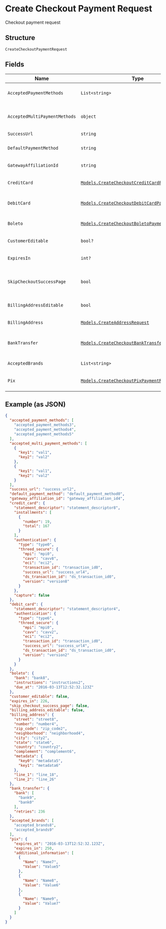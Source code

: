 
# Create Checkout Payment Request

Checkout payment request

## Structure

`CreateCheckoutPaymentRequest`

## Fields

| Name | Type | Tags | Description |
|  --- | --- | --- | --- |
| `AcceptedPaymentMethods` | `List<string>` | Required | Accepted Payment Methods |
| `AcceptedMultiPaymentMethods` | `object` | Required | Accepted Multi Payment Methods |
| `SuccessUrl` | `string` | Required | Success url |
| `DefaultPaymentMethod` | `string` | Optional | Default payment method |
| `GatewayAffiliationId` | `string` | Optional | Gateway Affiliation Id |
| `CreditCard` | [`Models.CreateCheckoutCreditCardPaymentRequest`](../../doc/models/create-checkout-credit-card-payment-request.md) | Optional | Credit Card payment request |
| `DebitCard` | [`Models.CreateCheckoutDebitCardPaymentRequest`](../../doc/models/create-checkout-debit-card-payment-request.md) | Optional | Debit Card payment request |
| `Boleto` | [`Models.CreateCheckoutBoletoPaymentRequest`](../../doc/models/create-checkout-boleto-payment-request.md) | Optional | Boleto payment request |
| `CustomerEditable` | `bool?` | Optional | Customer is editable? |
| `ExpiresIn` | `int?` | Optional | Time in minutes for expiration |
| `SkipCheckoutSuccessPage` | `bool` | Required | Skip postpay success screen? |
| `BillingAddressEditable` | `bool` | Required | Billing Address is editable? |
| `BillingAddress` | [`Models.CreateAddressRequest`](../../doc/models/create-address-request.md) | Required | Billing Address |
| `BankTransfer` | [`Models.CreateCheckoutBankTransferRequest`](../../doc/models/create-checkout-bank-transfer-request.md) | Optional | Bank Transfer payment request |
| `AcceptedBrands` | `List<string>` | Required | Accepted Brands |
| `Pix` | [`Models.CreateCheckoutPixPaymentRequest`](../../doc/models/create-checkout-pix-payment-request.md) | Optional | Pix payment request |

## Example (as JSON)

```json
{
  "accepted_payment_methods": [
    "accepted_payment_methods3",
    "accepted_payment_methods4",
    "accepted_payment_methods5"
  ],
  "accepted_multi_payment_methods": [
    {
      "key1": "val1",
      "key2": "val2"
    },
    {
      "key1": "val1",
      "key2": "val2"
    }
  ],
  "success_url": "success_url2",
  "default_payment_method": "default_payment_method0",
  "gateway_affiliation_id": "gateway_affiliation_id4",
  "credit_card": {
    "statement_descriptor": "statement_descriptor8",
    "installments": [
      {
        "number": 19,
        "total": 167
      }
    ],
    "authentication": {
      "type": "type0",
      "threed_secure": {
        "mpi": "mpi0",
        "cavv": "cavv8",
        "eci": "eci2",
        "transaction_id": "transaction_id0",
        "success_url": "success_url4",
        "ds_transaction_id": "ds_transaction_id0",
        "version": "version8"
      }
    },
    "capture": false
  },
  "debit_card": {
    "statement_descriptor": "statement_descriptor4",
    "authentication": {
      "type": "type6",
      "threed_secure": {
        "mpi": "mpi0",
        "cavv": "cavv2",
        "eci": "eci2",
        "transaction_id": "transaction_id0",
        "success_url": "success_url4",
        "ds_transaction_id": "ds_transaction_id0",
        "version": "version2"
      }
    }
  },
  "boleto": {
    "bank": "bank8",
    "instructions": "instructions2",
    "due_at": "2016-03-13T12:52:32.123Z"
  },
  "customer_editable": false,
  "expires_in": 226,
  "skip_checkout_success_page": false,
  "billing_address_editable": false,
  "billing_address": {
    "street": "street8",
    "number": "number4",
    "zip_code": "zip_code2",
    "neighborhood": "neighborhood4",
    "city": "city2",
    "state": "state6",
    "country": "country2",
    "complement": "complement6",
    "metadata": {
      "key0": "metadata5",
      "key1": "metadata6"
    },
    "line_1": "line_18",
    "line_2": "line_26"
  },
  "bank_transfer": {
    "bank": [
      "bank9",
      "bank0"
    ],
    "retries": 236
  },
  "accepted_brands": [
    "accepted_brands8",
    "accepted_brands9"
  ],
  "pix": {
    "expires_at": "2016-03-13T12:52:32.123Z",
    "expires_in": 250,
    "additional_information": [
      {
        "Name": "Name7",
        "Value": "Value5"
      },
      {
        "Name": "Name8",
        "Value": "Value6"
      },
      {
        "Name": "Name9",
        "Value": "Value7"
      }
    ]
  }
}
```

